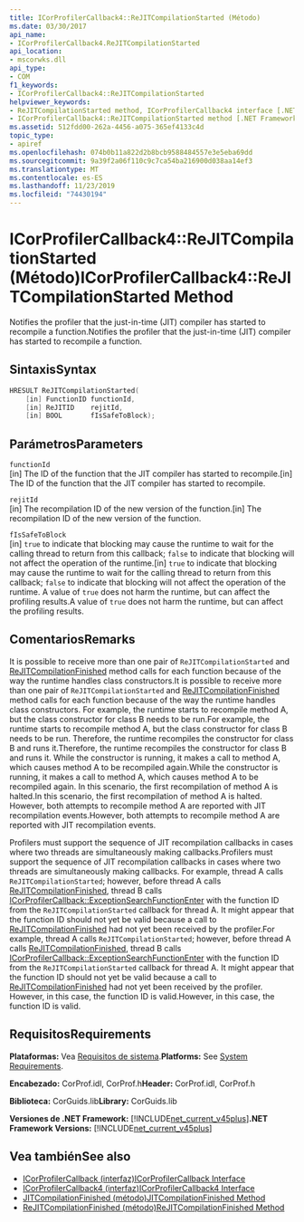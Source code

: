 ```yaml
---
title: ICorProfilerCallback4::ReJITCompilationStarted (Método)
ms.date: 03/30/2017
api_name:
- ICorProfilerCallback4.ReJITCompilationStarted
api_location:
- mscorwks.dll
api_type:
- COM
f1_keywords:
- ICorProfilerCallback4::ReJITCompilationStarted
helpviewer_keywords:
- ReJITCompilationStarted method, ICorProfilerCallback4 interface [.NET Framework profiling]
- ICorProfilerCallback4::ReJITCompilationStarted method [.NET Framework profiling]
ms.assetid: 512fdd00-262a-4456-a075-365ef4133c4d
topic_type:
- apiref
ms.openlocfilehash: 074b0b11a822d2b8bcb9588484557e3e5eba69dd
ms.sourcegitcommit: 9a39f2a06f110c9c7ca54ba216900d038aa14ef3
ms.translationtype: MT
ms.contentlocale: es-ES
ms.lasthandoff: 11/23/2019
ms.locfileid: "74430194"
---
```

# <a name="icorprofilercallback4rejitcompilationstarted-method"></a><span data-ttu-id="df3c7-102">ICorProfilerCallback4::ReJITCompilationStarted (Método)</span><span class="sxs-lookup"><span data-stu-id="df3c7-102">ICorProfilerCallback4::ReJITCompilationStarted Method</span></span>
<span data-ttu-id="df3c7-103">Notifies the profiler that the just-in-time (JIT) compiler has started to recompile a function.</span><span class="sxs-lookup"><span data-stu-id="df3c7-103">Notifies the profiler that the just-in-time (JIT) compiler has started to recompile a function.</span></span>  
  
## <a name="syntax"></a><span data-ttu-id="df3c7-104">Sintaxis</span><span class="sxs-lookup"><span data-stu-id="df3c7-104">Syntax</span></span>  
  
```cpp  
HRESULT ReJITCompilationStarted(   
    [in] FunctionID functionId,  
    [in] ReJITID    rejitId,  
    [in] BOOL       fIsSafeToBlock);  
```  
  
## <a name="parameters"></a><span data-ttu-id="df3c7-105">Parámetros</span><span class="sxs-lookup"><span data-stu-id="df3c7-105">Parameters</span></span>  
 `functionId`  
 <span data-ttu-id="df3c7-106">[in] The ID of the function that the JIT compiler has started to recompile.</span><span class="sxs-lookup"><span data-stu-id="df3c7-106">[in] The ID of the function that the JIT compiler has started to recompile.</span></span>  
  
 `rejitId`  
 <span data-ttu-id="df3c7-107">[in] The recompilation ID of the new version of the function.</span><span class="sxs-lookup"><span data-stu-id="df3c7-107">[in] The recompilation ID of the new version of the function.</span></span>  
  
 `fIsSafeToBlock`  
 <span data-ttu-id="df3c7-108">[in] `true` to indicate that blocking may cause the runtime to wait for the calling thread to return from this callback; `false` to indicate that blocking will not affect the operation of the runtime.</span><span class="sxs-lookup"><span data-stu-id="df3c7-108">[in] `true` to indicate that blocking may cause the runtime to wait for the calling thread to return from this callback; `false` to indicate that blocking will not affect the operation of the runtime.</span></span> <span data-ttu-id="df3c7-109">A value of `true` does not harm the runtime, but can affect the profiling results.</span><span class="sxs-lookup"><span data-stu-id="df3c7-109">A value of `true` does not harm the runtime, but can affect the profiling results.</span></span>  
  
## <a name="remarks"></a><span data-ttu-id="df3c7-110">Comentarios</span><span class="sxs-lookup"><span data-stu-id="df3c7-110">Remarks</span></span>  
 <span data-ttu-id="df3c7-111">It is possible to receive more than one pair of `ReJITCompilationStarted` and [ReJITCompilationFinished](../../../../docs/framework/unmanaged-api/profiling/icorprofilercallback4-rejitcompilationfinished-method.md) method calls for each function because of the way the runtime handles class constructors.</span><span class="sxs-lookup"><span data-stu-id="df3c7-111">It is possible to receive more than one pair of `ReJITCompilationStarted` and [ReJITCompilationFinished](../../../../docs/framework/unmanaged-api/profiling/icorprofilercallback4-rejitcompilationfinished-method.md) method calls for each function because of the way the runtime handles class constructors.</span></span> <span data-ttu-id="df3c7-112">For example, the runtime starts to recompile method A, but the class constructor for class B needs to be run.</span><span class="sxs-lookup"><span data-stu-id="df3c7-112">For example, the runtime starts to recompile method A, but the class constructor for class B needs to be run.</span></span> <span data-ttu-id="df3c7-113">Therefore, the runtime recompiles the constructor for class B and runs it.</span><span class="sxs-lookup"><span data-stu-id="df3c7-113">Therefore, the runtime recompiles the constructor for class B and runs it.</span></span> <span data-ttu-id="df3c7-114">While the constructor is running, it makes a call to method A, which causes method A to be recompiled again.</span><span class="sxs-lookup"><span data-stu-id="df3c7-114">While the constructor is running, it makes a call to method A, which causes method A to be recompiled again.</span></span> <span data-ttu-id="df3c7-115">In this scenario, the first recompilation of method A is halted.</span><span class="sxs-lookup"><span data-stu-id="df3c7-115">In this scenario, the first recompilation of method A is halted.</span></span> <span data-ttu-id="df3c7-116">However, both attempts to recompile method A are reported with JIT recompilation events.</span><span class="sxs-lookup"><span data-stu-id="df3c7-116">However, both attempts to recompile method A are reported with JIT recompilation events.</span></span>  
  
 <span data-ttu-id="df3c7-117">Profilers must support the sequence of JIT recompilation callbacks in cases where two threads are simultaneously making callbacks.</span><span class="sxs-lookup"><span data-stu-id="df3c7-117">Profilers must support the sequence of JIT recompilation callbacks in cases where two threads are simultaneously making callbacks.</span></span> <span data-ttu-id="df3c7-118">For example, thread A calls `ReJITCompilationStarted`; however, before thread A calls [ReJITCompilationFinished](../../../../docs/framework/unmanaged-api/profiling/icorprofilercallback4-rejitcompilationfinished-method.md), thread B calls [ICorProfilerCallback::ExceptionSearchFunctionEnter](../../../../docs/framework/unmanaged-api/profiling/icorprofilercallback-exceptionsearchfunctionenter-method.md) with the function ID from the `ReJITCompilationStarted` callback for thread A. It might appear that the function ID should not yet be valid because a call to [ReJITCompilationFinished](../../../../docs/framework/unmanaged-api/profiling/icorprofilercallback4-rejitcompilationfinished-method.md) had not yet been received by the profiler.</span><span class="sxs-lookup"><span data-stu-id="df3c7-118">For example, thread A calls `ReJITCompilationStarted`; however, before thread A calls [ReJITCompilationFinished](../../../../docs/framework/unmanaged-api/profiling/icorprofilercallback4-rejitcompilationfinished-method.md), thread B calls [ICorProfilerCallback::ExceptionSearchFunctionEnter](../../../../docs/framework/unmanaged-api/profiling/icorprofilercallback-exceptionsearchfunctionenter-method.md) with the function ID from the `ReJITCompilationStarted` callback for thread A. It might appear that the function ID should not yet be valid because a call to [ReJITCompilationFinished](../../../../docs/framework/unmanaged-api/profiling/icorprofilercallback4-rejitcompilationfinished-method.md) had not yet been received by the profiler.</span></span> <span data-ttu-id="df3c7-119">However, in this case, the function ID is valid.</span><span class="sxs-lookup"><span data-stu-id="df3c7-119">However, in this case, the function ID is valid.</span></span>  
  
## <a name="requirements"></a><span data-ttu-id="df3c7-120">Requisitos</span><span class="sxs-lookup"><span data-stu-id="df3c7-120">Requirements</span></span>  
 <span data-ttu-id="df3c7-121">**Plataformas:** Vea [Requisitos de sistema](../../../../docs/framework/get-started/system-requirements.md).</span><span class="sxs-lookup"><span data-stu-id="df3c7-121">**Platforms:** See [System Requirements](../../../../docs/framework/get-started/system-requirements.md).</span></span>  
  
 <span data-ttu-id="df3c7-122">**Encabezado:** CorProf.idl, CorProf.h</span><span class="sxs-lookup"><span data-stu-id="df3c7-122">**Header:** CorProf.idl, CorProf.h</span></span>  
  
 <span data-ttu-id="df3c7-123">**Biblioteca:** CorGuids.lib</span><span class="sxs-lookup"><span data-stu-id="df3c7-123">**Library:** CorGuids.lib</span></span>  
  
 <span data-ttu-id="df3c7-124">**Versiones de .NET Framework:** [!INCLUDE[net_current_v45plus](../../../../includes/net-current-v45plus-md.md)]</span><span class="sxs-lookup"><span data-stu-id="df3c7-124">**.NET Framework Versions:** [!INCLUDE[net_current_v45plus](../../../../includes/net-current-v45plus-md.md)]</span></span>  
  
## <a name="see-also"></a><span data-ttu-id="df3c7-125">Vea también</span><span class="sxs-lookup"><span data-stu-id="df3c7-125">See also</span></span>

- [<span data-ttu-id="df3c7-126">ICorProfilerCallback (interfaz)</span><span class="sxs-lookup"><span data-stu-id="df3c7-126">ICorProfilerCallback Interface</span></span>](../../../../docs/framework/unmanaged-api/profiling/icorprofilercallback-interface.md)
- [<span data-ttu-id="df3c7-127">ICorProfilerCallback4 (interfaz)</span><span class="sxs-lookup"><span data-stu-id="df3c7-127">ICorProfilerCallback4 Interface</span></span>](../../../../docs/framework/unmanaged-api/profiling/icorprofilercallback4-interface.md)
- [<span data-ttu-id="df3c7-128">JITCompilationFinished (método)</span><span class="sxs-lookup"><span data-stu-id="df3c7-128">JITCompilationFinished Method</span></span>](../../../../docs/framework/unmanaged-api/profiling/icorprofilercallback-jitcompilationfinished-method.md)
- [<span data-ttu-id="df3c7-129">ReJITCompilationFinished (método)</span><span class="sxs-lookup"><span data-stu-id="df3c7-129">ReJITCompilationFinished Method</span></span>](../../../../docs/framework/unmanaged-api/profiling/icorprofilercallback4-rejitcompilationfinished-method.md)
